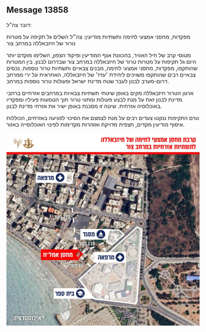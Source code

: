 ## Message 13858

דובר צה"ל:

מפקדות, מחסני אמצעי לחימה ותשתיות מודיעין: צה״ל השלים גל תקיפה על מטרות טרור של חיזבאללה במרחב צור

מטוסי קרב של חיל האוויר, בהכוונת אגף המודיעין ופיקוד הצפון, השלימו מוקדם יותר היום גל תקיפות על מטרות טרור של חיזבאללה במרחב צור שבדרום לבנון. בין המטרות שהותקפו, מפקדות, מחסני אמצעי לחימה, מבנים צבאיים ותשתיות טרור נוספות. נכסים צבאיים רבים שהותקפו משויכים ליחידת ׳עזיז׳ של חיזבאללה, האחראית על ירי ממרחב דרום-מערב לבנון לעבר שטח מדינת ישראל ופעולות טרור נוספות במרחב.

ארגון הטרור חיזבאללה מקים באופן שיטתי תשתיות צבאיות במרחבים אזרחיים ברחבי מדינת לבנון זאת על מנת לבצע פעולות ומתווי טרור תוך הטמעות פעיליו ומפקדיו באוכלוסיה אזרחית. שיטה זו מסכנת באופן ישיר את אזרחי מדינת לבנון.

טרם התקיפות ננקטו צעדים רבים על מנת לצמצם את הסיכוי לפגיעה באזרחים, הכוללות איסוף מודיעין מקדים, תצפית מדויקת ואזהרות מקדימות לפינוי האוכלוסייה באזור.

![Photo](13858/13858_photo.jpg)
